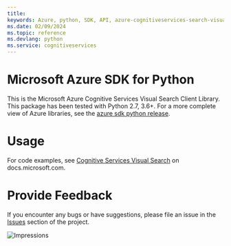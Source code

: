 ```yaml
---
title: 
keywords: Azure, python, SDK, API, azure-cognitiveservices-search-visualsearch, cognitiveservices
ms.date: 02/09/2024
ms.topic: reference
ms.devlang: python
ms.service: cognitiveservices
---
```

# Microsoft Azure SDK for Python

This is the Microsoft Azure Cognitive Services Visual Search Client Library.
This package has been tested with Python 2.7, 3.6+.
For a more complete view of Azure libraries, see the [azure sdk python release](https://aka.ms/azsdk/python/all).


# Usage




For code examples, see [Cognitive Services Visual Search](/python/api/overview/azure/cognitive-services) on docs.microsoft.com.


# Provide Feedback

If you encounter any bugs or have suggestions, please file an issue in the
[Issues](https://github.com/Azure/azure-sdk-for-python/issues)
section of the project. 


![Impressions](https://azure-sdk-impressions.azurewebsites.net/api/impressions/azure-sdk-for-python%2Fazure-cognitiveservices-search-visualsearch%2FREADME.png)

